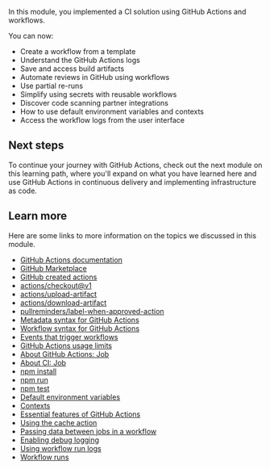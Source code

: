 In this module, you implemented a CI solution using GitHub Actions and workflows. 

You can now:

- Create a workflow from a template
- Understand the GitHub Actions logs
- Save and access build artifacts
- Automate reviews in GitHub using workflows
- Use partial re-runs
- Simplify using secrets with reusable workflows
- Discover code scanning partner integrations
- How to use default environment variables and contexts
- Access the workflow logs from the user interface

## Next steps

To continue your journey with GitHub Actions, check out the next module on this learning path, where you'll expand on what you have learned here and use GitHub Actions in continuous delivery and implementing infrastructure as code.

## Learn more

Here are some links to more information on the topics we discussed in this module.

- [GitHub Actions documentation](https://docs.github.com/en/actions)
- [GitHub Marketplace](https://github.com/marketplace?type=actions&azure-portal=true)
- [GitHub created actions](https://github.com/actions?azure-portal=true)
- [actions/checkout@v1](https://github.com/actions/checkout?azure-portal=true)
- [actions/upload-artifact](https://github.com/actions/upload-artifact?azure-portal=true)
- [actions/download-artifact](https://github.com/actions/download-artifact?azure-portal=true)
- [pullreminders/label-when-approved-action](https://github.com/pullreminders/label-when-approved-action?azure-portal=true)
- [Metadata syntax for GitHub Actions](https://docs.github.com/en/actions/creating-actions/metadata-syntax-for-github-actions)
- [Workflow syntax for GitHub Actions](https://docs.github.com/en/actions/using-workflows/workflow-syntax-for-github-actions)
- [Events that trigger workflows](https://help.github.com/articles/events-that-trigger-workflows?azure-portal=true)
- [GitHub Actions usage limits](https://docs.github.com/en/billing/managing-billing-for-github-actions/managing-your-spending-limit-for-github-actions)
- [About GitHub Actions: Job](https://help.github.com/articles/about-github-actions#job?azure-portal=true)
- [About CI: Job](https://help.github.com/articles/about-continuous-integration#job?azure-portal=true)
- [npm install](https://docs.npmjs.com/cli/install?azure-portal=true)
- [npm run](https://docs.npmjs.com/cli/run-script?azure-portal=true)
- [npm test](https://docs.npmjs.com/cli/test.html?azure-portal=true)
- [Default environment variables](https://docs.github.com/actions/reference/environment-variables#default-environment-variables)
- [Contexts](https://docs.github.com/actions/reference/context-and-expression-syntax-for-github-actions#contexts)
- [Essential features of GitHub Actions](https://docs.github.com/actions/learn-github-actions/essential-features-of-github-actions)
- [Using the cache action](https://docs.github.com/actions/guides/caching-dependencies-to-speed-up-workflows#using-the-cache-action)
- [Passing data between jobs in a workflow](https://docs.github.com/actions/guides/storing-workflow-data-as-artifacts#passing-data-between-jobs-in-a-workflow)
- [Enabling debug logging](https://docs.github.com/actions/managing-workflow-runs/enabling-debug-logging#enabling-step-debug-logging)
- [Using workflow run logs](https://docs.github.com/actions/managing-workflow-runs/using-workflow-run-logs#searching-logs)
- [Workflow runs](https://docs.github.com/rest/reference/actions#workflow-runs)
